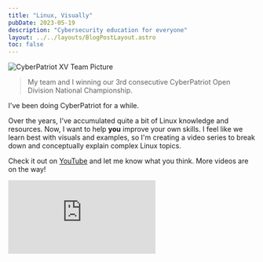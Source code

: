 ```yaml
---
title: "Linux, Visually"
pubDate: 2023-05-19
description: "Cybersecurity education for everyone"
layout: ../../layouts/BlogPostLayout.astro
toc: false
---
```


![CyberPatriot XV Team Picture](../../assets/team.png)

> My team and I winning our 3rd consecutive CyberPatriot Open Division National Championship.

I've been doing CyberPatriot for a while.

Over the years, I've accumulated quite a bit of Linux knowledge and resources. Now, I want to help **you** improve your own skills. I feel like we learn best with visuals and examples, so I'm creating a video series to break down and conceptually explain complex Linux topics.

Check it out on [YouTube](https://youtube.com/playlist?list=PLcn9NsWbb8s4wQrX0Qi5G4kRifQHxCV9-) and let me know what you think. More videos are on the way!

<iframe class="youtube" src="https://www.youtube.com/embed/videoseries?list=PLcn9NsWbb8s4wQrX0Qi5G4kRifQHxCV9-" title="YouTube video player" frameborder="0" allow="accelerometer; autoplay; clipboard-write; encrypted-media; gyroscope; picture-in-picture; web-share" allowfullscreen></iframe>
